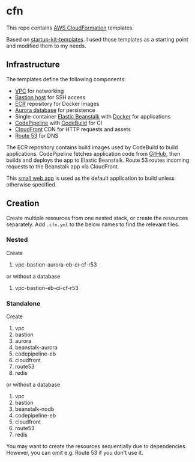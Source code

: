 # cfn

This repo contains [AWS CloudFormation](https://aws.amazon.com/cloudformation/) templates.

Based on [startup-kit-templates](https://github.com/aws-samples/startup-kit-templates). I used those templates as a 
starting point and modified them to my needs.

## Infrastructure

The templates define the following components:

- [VPC](https://aws.amazon.com/documentation/vpc/) for networking
- [Bastion host](https://docs.aws.amazon.com/quickstart/latest/linux-bastion/architecture.html) for SSH access
- [ECR](https://aws.amazon.com/ecr/) repository for Docker images
- [Aurora database](https://aws.amazon.com/rds/aurora/) for persistence
- Single-container [Elastic Beanstalk](https://aws.amazon.com/elasticbeanstalk/) with [Docker](https://docs.aws.amazon.com/AmazonECS/latest/developerguide/docker-basics.html) for applications
- [CodePipeline](https://aws.amazon.com/codepipeline/) with [CodeBuild](https://aws.amazon.com/codebuild/) for CI
- [CloudFront](https://aws.amazon.com/cloudfront/) CDN for HTTP requests and assets
- [Route 53](https://aws.amazon.com/route53/) for DNS

The ECR repository contains build images used by CodeBuild to build applications. CodePipeline fetches application code 
from [GitHub](https://github.com/), then builds and deploys the app to Elastic Beanstalk. Route 53 routes incoming 
requests to the Beanstalk app via CloudFront.

This [small web app](https://github.com/malliina/play-docka) is used as the default application to build unless 
otherwise specified.

## Creation

Create multiple resources from one nested stack, or create the resources separately. Add `.cfn.yml` to the below names 
to find the relevant files.

### Nested

Create

1. vpc-bastion-aurora-eb-ci-cf-r53

or without a database

1. vpc-bastion-eb-ci-cf-r53

### Standalone

Create

1. vpc
1. bastion
1. aurora
1. beanstalk-aurora
1. codepipeline-eb
1. cloudfront
1. route53
1. redis

or without a database

1. vpc
1. bastion
1. beanstalk-nodb
1. codepipeline-eb
1. cloudfront
1. route53
1. redis

You may want to create the resources sequentially due to dependencies. However, you can omit e.g. Route 53 if you don't 
use it.
